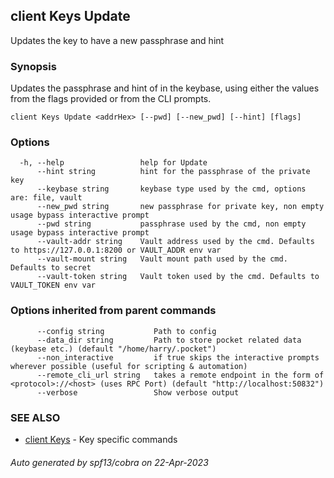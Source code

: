 ## client Keys Update

Updates the key to have a new passphrase and hint

### Synopsis

Updates the passphrase and hint of <addrHex> in the keybase, using either the values from the flags provided or from the CLI prompts.

```
client Keys Update <addrHex> [--pwd] [--new_pwd] [--hint] [flags]
```

### Options

```
  -h, --help                 help for Update
      --hint string          hint for the passphrase of the private key
      --keybase string       keybase type used by the cmd, options are: file, vault
      --new_pwd string       new passphrase for private key, non empty usage bypass interactive prompt
      --pwd string           passphrase used by the cmd, non empty usage bypass interactive prompt
      --vault-addr string    Vault address used by the cmd. Defaults to https://127.0.0.1:8200 or VAULT_ADDR env var
      --vault-mount string   Vault mount path used by the cmd. Defaults to secret
      --vault-token string   Vault token used by the cmd. Defaults to VAULT_TOKEN env var
```

### Options inherited from parent commands

```
      --config string           Path to config
      --data_dir string         Path to store pocket related data (keybase etc.) (default "/home/harry/.pocket")
      --non_interactive         if true skips the interactive prompts wherever possible (useful for scripting & automation)
      --remote_cli_url string   takes a remote endpoint in the form of <protocol>://<host> (uses RPC Port) (default "http://localhost:50832")
      --verbose                 Show verbose output
```

### SEE ALSO

* [client Keys](client_Keys.md)	 - Key specific commands

###### Auto generated by spf13/cobra on 22-Apr-2023
